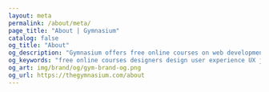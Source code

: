 ```yaml
---
layout: meta
permalink: /about/meta/
page_title: "About | Gymnasium"
catalog: false
og_title: "About"
og_description: "Gymnasium offers free online courses on web development, design, user experience, and content creation."
og_keywords: "free online courses designers design user experience UX javascript node nodejs sketch wordpress drupal UI"
og_art: img/brand/og/gym-brand-og.png
og_url: https://thegymnasium.com/about
---
```

